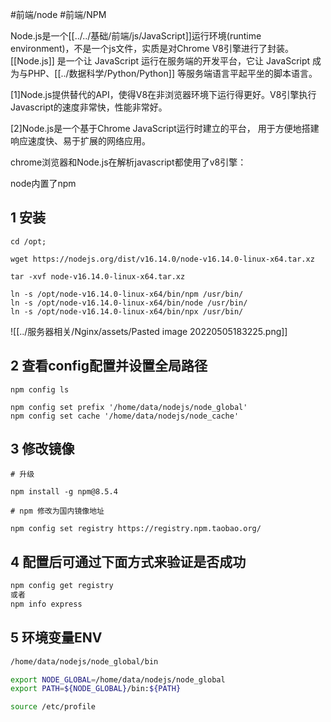 
#前端/node  #前端/NPM 

Node.js是一个[[../../基础/前端/js/JavaScript]]运行环境(runtime environment)，不是一个js文件，实质是对Chrome V8引擎进行了封装。[[Node.js]] 是一个让 JavaScript 运行在服务端的开发平台，它让 JavaScript 成为与PHP、[[../数据科学/Python/Python]] 等服务端语言平起平坐的脚本语言。  

[1]Node.js提供替代的API，使得V8在非浏览器环境下运行得更好。V8引擎执行Javascript的速度非常快，性能非常好。  

[2]Node.js是一个基于Chrome JavaScript运行时建立的平台， 用于方便地搭建响应速度快、易于扩展的网络应用。  

chrome浏览器和Node.js在解析javascript都使用了v8引擎：

node内置了npm


## 1 安装

```shell
cd /opt;

wget https://nodejs.org/dist/v16.14.0/node-v16.14.0-linux-x64.tar.xz

tar -xvf node-v16.14.0-linux-x64.tar.xz

ln -s /opt/node-v16.14.0-linux-x64/bin/npm /usr/bin/  
ln -s /opt/node-v16.14.0-linux-x64/bin/node /usr/bin/  
ln -s /opt/node-v16.14.0-linux-x64/bin/npx /usr/bin/
```

![[../服务器相关/Nginx/assets/Pasted image 20220505183225.png]]

## 2 查看config配置并设置全局路径

```shell
npm config ls

npm config set prefix '/home/data/nodejs/node_global'  
npm config set cache '/home/data/nodejs/node_cache'
```

## 3 修改镜像

```shell
# 升级

npm install -g npm@8.5.4

# npm 修改为国内镜像地址

npm config set registry https://registry.npm.taobao.org/

```

## 4 配置后可通过下面方式来验证是否成功

```bash
npm config get registry  
或者  
npm info express
```


## 5 环境变量ENV

```bash
/home/data/nodejs/node_global/bin

export NODE_GLOBAL=/home/data/nodejs/node_global
export PATH=${NODE_GLOBAL}/bin:${PATH}  

source /etc/profile
```

